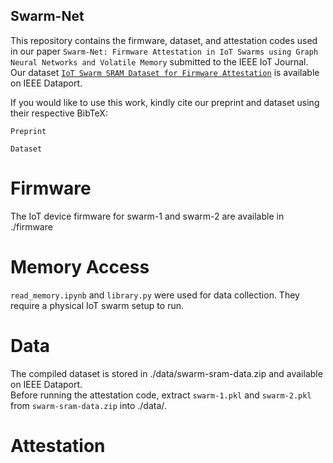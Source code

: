 ## Swarm-Net
This repository contains the firmware, dataset, and attestation codes used in our paper `Swarm-Net: Firmware Attestation in IoT Swarms using Graph Neural Networks and Volatile Memory` submitted to the IEEE IoT Journal. Our dataset [`IoT Swarm SRAM Dataset for Firmware Attestation`](https://dx.doi.org/10.21227/gmee-vj41) is available on IEEE Dataport. 

If you would like to use this work, kindly cite our preprint and dataset using their respective BibTeX:

`Preprint`

`Dataset`

# Firmware
The IoT device firmware for swarm-1 and swarm-2 are available in ./firmware

# Memory Access
`read_memory.ipynb` and `library.py` were used for data collection. They require a physical IoT swarm setup to run. 

# Data
The compiled dataset is stored in ./data/swarm-sram-data.zip and available on IEEE Dataport.\
Before running the attestation code, extract `swarm-1.pkl` and `swarm-2.pkl` from `swarm-sram-data.zip` into ./data/. 

# Attestation



